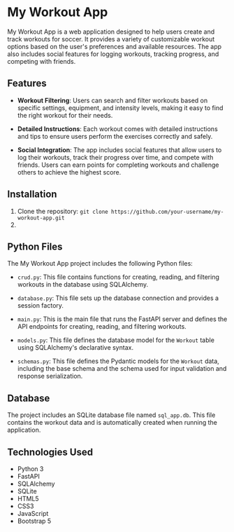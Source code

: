 # My Workout App

My Workout App is a web application designed to help users create and track workouts for soccer. It provides a variety of customizable workout options based on the user's preferences and available resources. The app also includes social features for logging workouts, tracking progress, and competing with friends.

## Features

- **Workout Filtering**: Users can search and filter workouts based on specific settings, equipment, and intensity levels, making it easy to find the right workout for their needs.

- **Detailed Instructions**: Each workout comes with detailed instructions and tips to ensure users perform the exercises correctly and safely.

- **Social Integration**: The app includes social features that allow users to log their workouts, track their progress over time, and compete with friends. Users can earn points for completing workouts and challenge others to achieve the highest score.

## Installation

1. Clone the repository: `git clone https://github.com/your-username/my-workout-app.git`
2. 

## Python Files

The My Workout App project includes the following Python files:

- `crud.py`: This file contains functions for creating, reading, and filtering workouts in the database using SQLAlchemy.

- `database.py`: This file sets up the database connection and provides a session factory.

- `main.py`: This is the main file that runs the FastAPI server and defines the API endpoints for creating, reading, and filtering workouts.

- `models.py`: This file defines the database model for the `Workout` table using SQLAlchemy's declarative syntax.

- `schemas.py`: This file defines the Pydantic models for the `Workout` data, including the base schema and the schema used for input validation and response serialization.

## Database

The project includes an SQLite database file named `sql_app.db`. This file contains the workout data and is automatically created when running the application.

## Technologies Used

- Python 3
- FastAPI
- SQLAlchemy
- SQLite
- HTML5
- CSS3
- JavaScript
- Bootstrap 5

